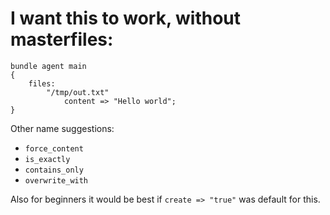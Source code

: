 # I want this to work, without masterfiles:
```cfengine
bundle agent main
{
    files:
        "/tmp/out.txt"
            content => "Hello world";
}
```

Other name suggestions:
* `force_content`
* `is_exactly`
* `contains_only`
* `overwrite_with`

Also for beginners it would be best if `create => "true"` was default for this.

